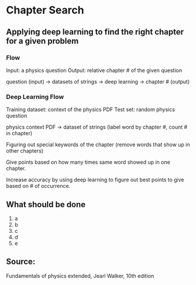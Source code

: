 # Chapter Search

## Applying deep learning to find the right chapter for a given problem

### Flow

Input: a physics question
Output: relative chapter # of the given question

question (input) -> datasets of strings -> deep learning -> chapter # (output)

### Deep Learning Flow

Training dataset: context of the physics PDF
Test set: random physics question

physics context PDF -> dataset of strings (label word by chapter #, count # in chapter)

Figuring out special keywords of the chapter (remove words that show up in other chapters)

Give points based on how many times same word showed up in one chapter.

Increase accuracy by using deep learning to figure out best points to give based on # of occurrence.

## What should be done

1. a
2. b
3. c
4. d
5. e

## Source:
Fundamentals of physics extended, Jearl Walker, 10th edition
